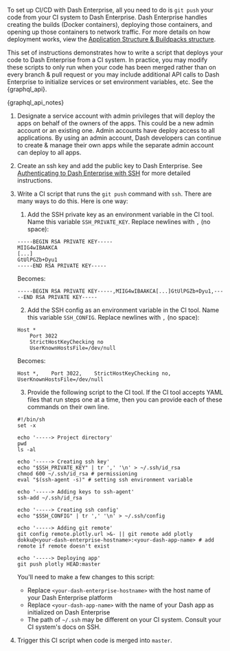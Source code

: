 To set up CI/CD with Dash Enterprise, all you need to do is `git push` your code from your CI system to Dash Enterprise. Dash Enterprise handles creating the builds (Docker containers), deploying those containers, and opening up those containers to network traffic. For more details on how deployment works, view the [Application Structure & Buildpacks structure](/dash-enterprise/application-structure).

This set of instructions demonstrates how to write a script that deploys your code to Dash Enterprise from a CI system. In practice, you may modify these scripts to only run when your code has been merged rather than on every branch & pull request or you may include additional API calls to Dash Enterprise to initialize services or set environment variables, etc. See the {graphql_api}.

{graphql_api_notes}


1. Designate a service account with admin privileges that will deploy the apps on behalf of the owners of the apps. This could be a new admin account or an existing one. Admin accounts have deploy access to all applications. By using an admin account, Dash developers can continue to create & manage their own apps while the separate admin account can deploy to all apps.

2. Create an ssh key and add the public key to Dash Enterprise. See [Authenticating to Dash Enterprise with SSH](/dash-enterprise/ssh) for more detailed instructions.

3. Write a CI script that runs the `git push` command with `ssh`. There are many ways to do this. Here is one way:

    1. Add the SSH private key as an environment variable in the CI tool. Name this variable `SSH_PRIVATE_KEY`. Replace newlines with `,` (no space):

    ```
    -----BEGIN RSA PRIVATE KEY-----
    MIIG4wIBAAKCA
    [...]
    GtUlPGZb+Dyu1
    -----END RSA PRIVATE KEY-----
    ```

    Becomes:

    ```
    -----BEGIN RSA PRIVATE KEY-----,MIIG4wIBAAKCA[...]GtUlPGZb+Dyu1,-----END RSA PRIVATE KEY-----
    ```

    2. Add the SSH config as an environment variable in the CI tool. Name this variable `SSH_CONFIG`. Replace newlines with `,` (no space):

    ```
    Host *
        Port 3022
        StrictHostKeyChecking no
        UserKnownHostsFile=/dev/null
    ```

    Becomes:

    ```
    Host *,    Port 3022,    StrictHostKeyChecking no,     UserKnownHostsFile=/dev/null
    ```

    3. Provide the following script to the CI tool. If the CI tool accepts YAML files that 
    run steps one at a time, then you can provide each of these commands on their own line.

    ```
    #!/bin/sh
    set -x

    echo '-----> Project directory'
    pwd
    ls -al

    echo '-----> Creating ssh key'
    echo "$SSH_PRIVATE_KEY" | tr ',' '\n' > ~/.ssh/id_rsa
    chmod 600 ~/.ssh/id_rsa # permissioning
    eval "$(ssh-agent -s)" # setting ssh environment variable

    echo '-----> Adding keys to ssh-agent'
    ssh-add ~/.ssh/id_rsa

    echo '-----> Creating ssh config'
    echo "$SSH_CONFIG" | tr ',' '\n' > ~/.ssh/config

    echo '-----> Adding git remote'
    git config remote.plotly.url >&- || git remote add plotly dokku@<your-dash-enterprise-hostname>:<your-dash-app-name> # add remote if remote doesn't exist

    echo '-----> Deploying app'
    git push plotly HEAD:master
    ```

    You'll need to make a few changes to this script:

    - Replace `<your-dash-enterprise-hostname>` with the host name of your Dash Enterprise platform
    - Replace `<your-dash-app-name>` with the name of your Dash app as initialized on Dash Enterprise
    - The path of `~/.ssh` may be different on your CI system. Consult your CI system's docs on SSH.

4. Trigger this CI script when code is merged into `master`.
